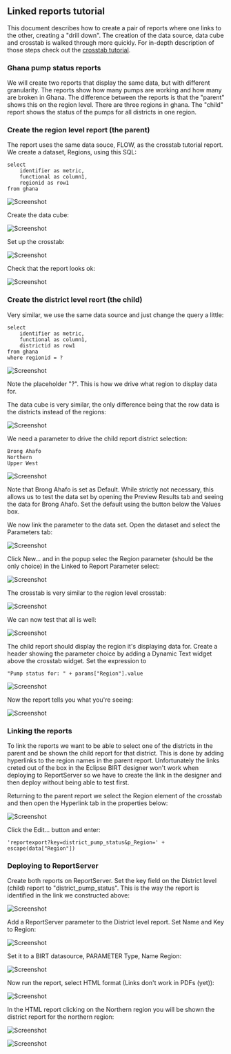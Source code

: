 ## Linked reports tutorial

This document describes how to create a pair of reports where one links to the other, creating a "drill down". The creation of the data source, data cube and crosstab is walked through more quickly. For in-depth description of those steps check out the [crosstab tutorial]().

### Ghana pump status reports

We will create two reports that display the same data, but with different granularity. The reports show how many pumps are working and how many are broken in Ghana. The difference between the reports is that the "parent" shows this on the region level. There are three regions in ghana. The "child" report shows the status of the pumps for all districts in one region.

### Create the region level report (the parent)

The report uses the same data souce, FLOW, as the crosstab tutorial report. We create a dataset, Regions, using this SQL:

```
select 
	identifier as metric,
	functional as column1,
	regionid as row1
from ghana
```
![Screenshot][100]

Create the data cube:

![Screenshot][110]

Set up the crosstab:

![Screenshot][120]

Check that the report looks ok:

![Screenshot][130]

### Create the district level reort (the child)

Very similar, we use the same data source and just change the query a little:

```
select 
	identifier as metric,
	functional as column1,
	districtid as row1
from ghana
where regionid = ?
```

![Screenshot][140]

Note the placeholder "?". This is how we drive what region to display data for.

The data cube is very similar, the only difference being that the row data is the districts instead of the regions:

![Screenshot][150]

We need a parameter to drive the child report district selection:

```
Brong Ahafo
Northern
Upper West
```

![Screenshot][160]

Note that Brong Ahafo is set as Default. While strictly not necessary, this allows us to test the data set by opening the Preview Results tab and seeing the data for Brong Ahafo. Set the default using the button below the Values box.

We now link the parameter to the data set. Open the dataset and select the Parameters tab:

![Screenshot][170]

Click New... and in the popup selec the Region parameter (should be the only choice) in the Linked to Report Parameter select:

![Screenshot][180]

The crosstab is very similar to the region level crosstab:

![Screenshot][190]

We can now test that all is well:

![Screenshot][200]

The child report should display the region it's displaying data for. Create a header showing the parameter choice by adding a Dynamic Text widget above the crosstab widget. Set the expression to

```
"Pump status for: " + params["Region"].value
```

![Screenshot][210]

Now the report tells you what you're seeing:

![Screenshot][220]

### Linking the reports

To link the reports we want to be able to select one of the districts in the parent and be shown the child report for that district. This is done by adding hyperlinks to the region names in the parent report. Unfortunately the links creted out of the box in the Eclipse BIRT designer won't work when deploying to ReportServer so we have to create the link in the designer and then deploy without being able to test first.

Returning to the parent report we select the Region element of the crosstab and then open the Hyperlink tab in the properties below:

![Screenshot][230]

Click the Edit... button and enter:

```
'reportexport?key=district_pump_status&p_Region=' + escape(data["Region"])
```

### Deploying to ReportServer

Create both reports on ReportServer. Set the key field on the District level (child) report to "district_pump_status". This is the way the report is identified in the link we constructed above:

![Screenshot][240]

Add a ReportServer parameter to the District level report. Set Name and Key to Region: 

![Screenshot][250]

Set it to a BIRT datasource, PARAMETER Type, Name Region:

![Screenshot][260]

Now run the report, select HTML format (Links don't work in PDFs (yet)):

![Screenshot][270]

In the HTML report clicking on the Northern region you will be shown the district report for the northern region:

![Screenshot][280]

![Screenshot][290]


[100]: img/100.png
[110]: img/110.png
[120]: img/120.png
[130]: img/130.png
[140]: img/140.png
[150]: img/150.png
[160]: img/160.png
[170]: img/170.png
[180]: img/180.png
[190]: img/190.png
[200]: img/200.png
[210]: img/210.png
[220]: img/220.png
[230]: img/230.png
[240]: img/240.png
[250]: img/250.png
[260]: img/260.png
[270]: img/270.png
[280]: img/280.png
[290]: img/290.png

